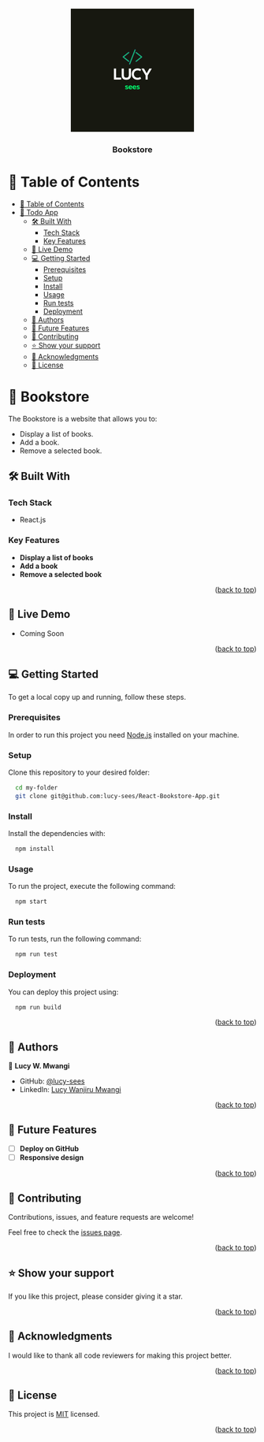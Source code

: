 <a name="readme-top"></a>

<div align="center">

  <img src="./Lucy.png" alt="logo" width="250"  height="auto" />

<h3><b>Bookstore</b></h3>

</div>

# 📗 Table of Contents

- [📗 Table of Contents](#-table-of-contents)
- [📖 Todo App ](#-todo-app-)
  - [🛠 Built With ](#-built-with-)
    - [Tech Stack ](#tech-stack-)
    - [Key Features ](#key-features-)
  - [🚀 Live Demo ](#-live-demo-)
  - [💻 Getting Started ](#-getting-started-)
    - [Prerequisites](#prerequisites)
    - [Setup](#setup)
    - [Install](#install)
    - [Usage](#usage)
    - [Run tests](#run-tests)
    - [Deployment](#deployment)
  - [👥 Authors ](#-authors-)
  - [🔭 Future Features ](#-future-features-)
  - [🤝 Contributing ](#-contributing-)
  - [⭐️ Show your support ](#️-show-your-support-)
  - [🙏 Acknowledgments ](#-acknowledgments-)
  - [📝 License ](#-license-)


# 📖 Bookstore <a name="about-project"></a>

The Bookstore is a website that allows you to:

- Display a list of books.
- Add a book.
- Remove a selected book.

## 🛠 Built With <a name="built-with"></a>

### Tech Stack <a name="tech-stack"></a>

- React.js


### Key Features <a name="key-features"></a>

- **Display a list of books**
- **Add a book**
- **Remove a selected book**

<p align="right">(<a href="#readme-top">back to top</a>)</p>


## 🚀 Live Demo <a name="live-demo"></a>

- Coming Soon

<p align="right">(<a href="#readme-top">back to top</a>)</p>

## 💻 Getting Started <a name="getting-started"></a>

To get a local copy up and running, follow these steps.

### Prerequisites

In order to run this project you need [Node.js](https://nodejs.org/en/) installed on your machine.

### Setup

Clone this repository to your desired folder:

```sh
  cd my-folder
  git clone git@github.com:lucy-sees/React-Bookstore-App.git
```

### Install

Install the dependencies with:

```sh
  npm install
```

### Usage

To run the project, execute the following command:

```sh
  npm start
```

### Run tests

To run tests, run the following command:

```sh
  npm run test
```

### Deployment

You can deploy this project using:

```sh
  npm run build
```

<p align="right">(<a href="#readme-top">back to top</a>)</p>


## 👥 Authors <a name="authors"></a>

👤 **Lucy W. Mwangi**

- GitHub: [@lucy-sees](https://github.com/lucy-sees)
- LinkedIn: [Lucy Wanjiru Mwangi](https://www.linkedin.com/in/lucy-wanjiru-mwangi)

<p align="right">(<a href="#readme-top">back to top</a>)</p>

## 🔭 Future Features <a name="future-features"></a>

- [ ] **Deploy on GitHub**
- [ ] **Responsive design**

<p align="right">(<a href="#readme-top">back to top</a>)</p>


## 🤝 Contributing <a name="contributing"></a>

Contributions, issues, and feature requests are welcome!

Feel free to check the [issues page](../../issues/).

<p align="right">(<a href="#readme-top">back to top</a>)</p>

## ⭐️ Show your support <a name="support"></a>

If you like this project, please consider giving it a star.

<p align="right">(<a href="#readme-top">back to top</a>)</p>


## 🙏 Acknowledgments <a name="acknowledgements"></a>

I would like to thank all code reviewers for making this project better.

<p align="right">(<a href="#readme-top">back to top</a>)</p>


## 📝 License <a name="license"></a>

This project is [MIT](https://github.com/lucy-sees/React-Bookstore-App/blob/1ca9d84be99441c7e436c7e881f4b46f92ba5cdb/LICENSE) licensed.

<p align="right">(<a href="#readme-top">back to top</a>)</p>
